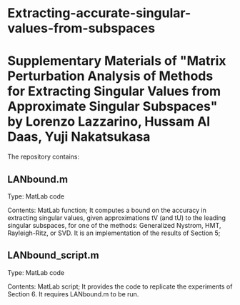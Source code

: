 # Extracting-accurate-singular-values-from-subspaces
# Supplementary Materials of "Matrix Perturbation Analysis of Methods for Extracting Singular Values from Approximate Singular Subspaces" by  Lorenzo Lazzarino, Hussam Al Daas, Yuji Nakatsukasa

The repository contains:

## LANbound.m
Type: MatLab code 

Contents: MatLab function; It computes a bound on the accuracy in extracting singular values, given approximations tV (and tU) to the leading singular subspaces, for one of the methods: Generalized Nystrom, HMT, Rayleigh-Ritz, or SVD. It is an implementation of the results of Section 5; </p>

## LANbound_script.m
Type: MatLab code </p>

Contents: MatLab script; It provides the code to replicate the experiments of Section 6. It requires LANbound.m to be run. 


